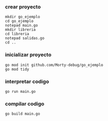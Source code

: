 ### crear proyecto
```batch
mkdir go_ejemplo
cd go_ejemplo
notepad main.go
mkdir libreria
cd libreria
notepad salidas.go
cd ..
```

### inicializar proyecto
```batch
go mod init github.com/Morty-debug/go_ejemplo
go mod tidy
```

### interpretar codigo
```batch
go run main.go
```

### compilar codigo
```batch
go build main.go
```
